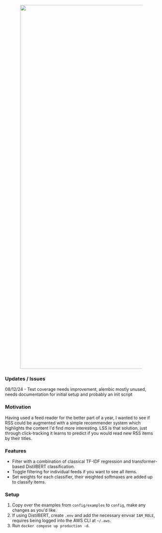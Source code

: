 <div align="center">
  <img src="https://sltptr.github.io/static/images/LSSLogo.png?" 
    alt="LSS Logo" style="max-width: 80%; width: 1200px; height: auto;">
</div>

### Updates / Issues

08/12/24 - Test coverage needs improvement, alembic mostly unused, needs
documentation for initial setup and probably an init script

### Motivation

Having used a feed reader for the better part of a year, I wanted to see if RSS
could be augmented with a simple recommender system which highlights the content
I'd find more interesting. LSS is that solution, just through click-tracking it
learns to predict if you would read new RSS items by their titles.

### Features

- Filter with a combination of classical TF-IDF regression and transformer-based
  DistilBERT classification.
- Toggle filtering for individual feeds if you want to see all items.
- Set weights for each classifier, their weighted softmaxes are added up to
  classify items.

### Setup

1. Copy over the examples from `config/examples` to `config`, make any changes
   as you'd like.
2. If using DistilBERT, create `.env` and add the necessary envvar `IAM_ROLE`,
   requires being logged into the AWS CLI at `~/.aws`.
3. Run `docker compose up production -d`.
